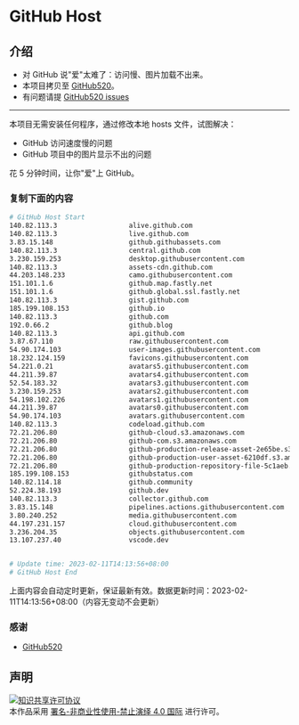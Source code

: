 # GitHub Host
## 介绍
- 对 GitHub 说"爱"太难了：访问慢、图片加载不出来。
- 本项目拷贝至 [GitHub520](https://github.com/521xueweihan/GitHub520)。
- 有问题请提 [GitHub520 issues](https://github.com/521xueweihan/GitHub520/issues/new)

---

本项目无需安装任何程序，通过修改本地 hosts 文件，试图解决：
- GitHub 访问速度慢的问题
- GitHub 项目中的图片显示不出的问题

花 5 分钟时间，让你"爱"上 GitHub。

### 复制下面的内容
```bash
# GitHub Host Start
140.82.113.3                  alive.github.com
140.82.113.3                  live.github.com
3.83.15.148                   github.githubassets.com
140.82.113.3                  central.github.com
3.230.159.253                 desktop.githubusercontent.com
140.82.113.3                  assets-cdn.github.com
44.203.148.233                camo.githubusercontent.com
151.101.1.6                   github.map.fastly.net
151.101.1.6                   github.global.ssl.fastly.net
140.82.113.3                  gist.github.com
185.199.108.153               github.io
140.82.113.3                  github.com
192.0.66.2                    github.blog
140.82.113.3                  api.github.com
3.87.67.110                   raw.githubusercontent.com
54.90.174.103                 user-images.githubusercontent.com
18.232.124.159                favicons.githubusercontent.com
54.221.0.21                   avatars5.githubusercontent.com
44.211.39.87                  avatars4.githubusercontent.com
52.54.183.32                  avatars3.githubusercontent.com
3.230.159.253                 avatars2.githubusercontent.com
54.198.102.226                avatars1.githubusercontent.com
44.211.39.87                  avatars0.githubusercontent.com
54.90.174.103                 avatars.githubusercontent.com
140.82.113.3                  codeload.github.com
72.21.206.80                  github-cloud.s3.amazonaws.com
72.21.206.80                  github-com.s3.amazonaws.com
72.21.206.80                  github-production-release-asset-2e65be.s3.amazonaws.com
72.21.206.80                  github-production-user-asset-6210df.s3.amazonaws.com
72.21.206.80                  github-production-repository-file-5c1aeb.s3.amazonaws.com
185.199.108.153               githubstatus.com
140.82.114.18                 github.community
52.224.38.193                 github.dev
140.82.113.3                  collector.github.com
3.83.15.148                   pipelines.actions.githubusercontent.com
3.80.240.252                  media.githubusercontent.com
44.197.231.157                cloud.githubusercontent.com
3.236.204.35                  objects.githubusercontent.com
13.107.237.40                 vscode.dev


# Update time: 2023-02-11T14:13:56+08:00
# GitHub Host End

```
上面内容会自动定时更新，保证最新有效。数据更新时间：2023-02-11T14:13:56+08:00（内容无变动不会更新）

### 感谢

- [GitHub520](https://github.com/521xueweihan/GitHub520)

## 声明
<a rel="license" href="https://creativecommons.org/licenses/by-nc-nd/4.0/deed.zh"><img alt="知识共享许可协议" style="border-width: 0" src="https://licensebuttons.net/l/by-nc-nd/4.0/88x31.png"></a><br>本作品采用 <a rel="license" href="https://creativecommons.org/licenses/by-nc-nd/4.0/deed.zh">署名-非商业性使用-禁止演绎 4.0 国际</a> 进行许可。